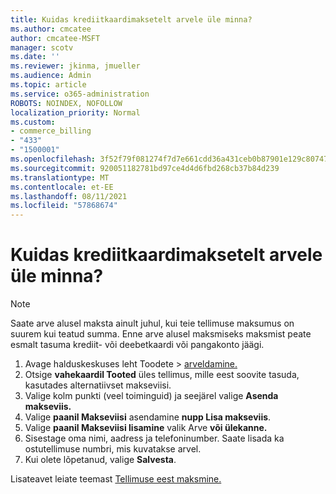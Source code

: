 ```yaml
---
title: Kuidas krediitkaardimaksetelt arvele üle minna?
ms.author: cmcatee
author: cmcatee-MSFT
manager: scotv
ms.date: ''
ms.reviewer: jkinma, jmueller
ms.audience: Admin
ms.topic: article
ms.service: o365-administration
ROBOTS: NOINDEX, NOFOLLOW
localization_priority: Normal
ms.custom:
- commerce_billing
- "433"
- "1500001"
ms.openlocfilehash: 3f52f79f081274f7d7e661cdd36a431ceb0b87901e129c80747430a00d762d67
ms.sourcegitcommit: 920051182781bd97ce4d4d6fbd268cb37b84d239
ms.translationtype: MT
ms.contentlocale: et-EE
ms.lasthandoff: 08/11/2021
ms.locfileid: "57868674"
---
```

# <a name="how-do-i-change-from-credit-card-payments-to-invoice"></a>Kuidas krediitkaardimaksetelt arvele üle minna?

> [!NOTE]
> Saate arve alusel maksta ainult juhul, kui teie tellimuse maksumus on suurem kui teatud summa. Enne arve alusel maksmiseks maksmist peate esmalt tasuma krediit- või deebetkaardi või pangakonto jäägi.

1. Avage halduskeskuses leht Toodete  >  [arveldamine.](https://go.microsoft.com/fwlink/p/?linkid=842054)
2. Otsige **vahekaardil Tooted** üles tellimus, mille eest soovite tasuda, kasutades alternatiivset makseviisi.
3. Valige kolm punkti (veel toiminguid) ja seejärel valige **Asenda makseviis.**
4. Valige **paanil Makseviisi** asendamine **nupp Lisa makseviis**.
5. Valige **paanil Makseviisi lisamine** valik Arve **või ülekanne.**
6. Sisestage oma nimi, aadress ja telefoninumber. Saate lisada ka ostutellimuse numbri, mis kuvatakse arvel.
7. Kui olete lõpetanud, valige **Salvesta**.

Lisateavet leiate teemast [Tellimuse eest maksmine.](https://docs.microsoft.com/microsoft-365/commerce/billing-and-payments/pay-for-your-subscription)